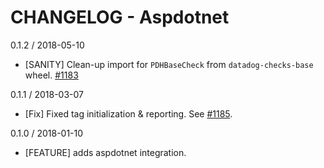 # CHANGELOG - Aspdotnet

0.1.2 / 2018-05-10

* [SANITY] Clean-up import for `PDHBaseCheck` from `datadog-checks-base` wheel. [#1183][]

0.1.1 / 2018-03-07

* [Fix] Fixed tag initialization & reporting. See [#1185][].

0.1.0 / 2018-01-10

* [FEATURE] adds aspdotnet integration.

<!--- The following link definition list is generated by PimpMyChangelog --->
[#1183]: https://github.com/DataDog/integrations-core/issues/1183
[#1185]: https://github.com/DataDog/integrations-core/issues/1185
